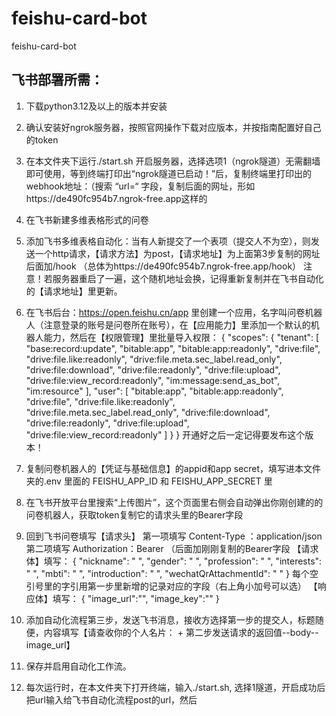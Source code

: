 # feishu-card-bot
feishu-card-bot

## 飞书部署所需：
1. 下载python3.12及以上的版本并安装
2. 确认安装好ngrok服务器，按照官网操作下载对应版本，并按指南配置好自己的token
3. 在本文件夹下运行./start.sh 开启服务器，选择选项1（ngrok隧道）无需翻墙即可使用，等到终端打印出“ngrok隧道已启动！”后，复制终端里打印出的webhook地址：（搜索 “url=“ 字段，复制后面的网址，形如https://de490fc954b7.ngrok-free.app这样的
4. 在飞书新建多维表格形式的问卷
5. 添加飞书多维表格自动化：当有人新提交了一个表项（提交人不为空），则发送一个http请求，【请求方法】为post，【请求地址】为上面第3步复制的网址后面加/hook （总体为https://de490fc954b7.ngrok-free.app/hook） 注意！若服务器重启了一遍，这个随机地址会换，记得重新复制并在飞书自动化的【请求地址】里更新。
6. 在飞书后台：https://open.feishu.cn/app 里创建一个应用，名字叫问卷机器人（注意登录的账号是问卷所在账号），在【应用能力】里添加一个默认的机器人能力，然后在【权限管理】里批量导入权限：
{
  "scopes": {
    "tenant": [
      "base:record:update",
      "bitable:app",
      "bitable:app:readonly",
      "drive:file",
      "drive:file.like:readonly",
      "drive:file.meta.sec_label.read_only",
      "drive:file:download",
      "drive:file:readonly",
      "drive:file:upload",
      "drive:file:view_record:readonly",
      "im:message:send_as_bot",
      "im:resource"
    ],
    "user": [
      "bitable:app",
      "bitable:app:readonly",
      "drive:file",
      "drive:file.like:readonly",
      "drive:file.meta.sec_label.read_only",
      "drive:file:download",
      "drive:file:readonly",
      "drive:file:upload",
      "drive:file:view_record:readonly"
    ]
  }
}
开通好之后一定记得要发布这个版本！
7. 复制问卷机器人的【凭证与基础信息】的appid和app secret，填写进本文件夹的.env 里面的 FEISHU_APP_ID 和 FEISHU_APP_SECRET 里
8. 在飞书开放平台里搜索“上传图片”，这个页面里右侧会自动弹出你刚创建的的问卷机器人，获取token复制它的请求头里的Bearer字段
9. 回到飞书问卷填写【请求头】
第一项填写  Content-Type ：application/json
第二项填写 Authorization：Bearer （后面加刚刚复制的Bearer字段
【请求体】填写：
{
  "nickname": "  ",
  "gender": "  ",
  "profession": "  ",
  "interests": "  ",
  "mbti": "  ",
  "introduction": "  ",
  "wechatQrAttachmentId": "  "
}
每个空引号里的字引用第一步里新增的记录对应的字段（右上角小加号可以选）
【响应体】填写：
{
    "image_url":"",
    "image_key":""
}

10. 添加自动化流程第三步，发送飞书消息，接收方选择第一步的提交人，标题随便，内容填写【请查收你的个人名片： + 第二步发送请求的返回值--body--image_url】

11. 保存并启用自动化工作流。

12. 每次运行时，在本文件夹下打开终端，输入./start.sh, 选择1隧道，开启成功后把url输入给飞书自动化流程post的url，然后